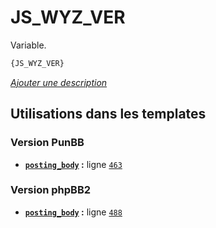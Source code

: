 # JS_WYZ_VER


Variable.

```html
{JS_WYZ_VER}
```

[*Ajouter une description*](https://fa-tvars.appspot.com/var/JS_WYZ_VER)

## Utilisations dans les templates

### Version PunBB
* __[`posting_body`](../tpl/var/punbb/posting_body.md#readme) :__ ligne [`463`](../tpl/src/punbb/posting_body.tpl#L463)

### Version phpBB2
* __[`posting_body`](../tpl/var/subsilver/posting_body.md#readme) :__ ligne [`488`](../tpl/src/subsilver/posting_body.tpl#L488)
